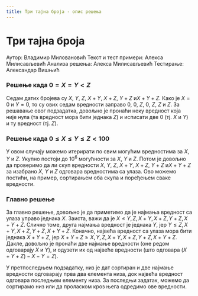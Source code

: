 ```yaml
---
title: Три тајна броја - опис решења
---
```


# Три тајна броја

Аутор: Владимир Миловановић
Текст и тест примери: Алекса Милисављевић
Анализа решења: Алекса Милисављевић
Тестирање: Александар Вишњић


### Решење када $0 = X = Y < Z$

Седам датих бројева су $X$, $Y$, $Z$, $X+Y$, $X+Z$, $Y+Z$ и$X+Y+Z$. Како је $X = 0$ и $Y=0$, то су ових седам вредности заправо $0$, $0$, $Z$, $0$, $Z$, $Z$ и $Z$. За решавање овог подзадатка, довољно је пронаћи неку вредност која није нула (та вредност мора бити једнака $Z$) и исписати две $0$ (тј. $X$ и $Y$) и ту вредност (тј. $Z$).


### Решење када $0 \leq X \leq Y \leq Z < 100$

У овом случају можемо итерирати по свим могућим вредностима за $X$, $Y$ и $Z$. Укупно постоји до $10^6$ могућности за $X$, $Y$ и $Z$. Потом је довољно да проверимо да ли скуп вредности $X$, $Y$, $Z$, $X+Y$, $X+Z$, $Y+Z$ и$X+Y+Z$ за изабрано $X$, $Y$ и $Z$ одговара вредностима са улаза. Ово можемо постићи, на пример, сортирањем оба скупа и поређењем сваке вредности.

### Главно решење

За главно решење, довољно је да приметимо да је најмања вредност са улаза управо једнака $X$. Заиста, важи да је $X \leq Y, Z, X+Y, X+Z, Y+Z, X+Y+Z$. Слично томе, друга најмања вредност је једнака $Y$, јер $Y \leq Z, X+Y, X+Z, Y+Z, X+Y+Z$. Коначно, највећа вредност са улаза мора бити једнака $X+Y+Z$, јер $X+Y+Z \geq X,Y,Z, X+Y, X+Z, Y+Z, X+Y+Z$. Дакле, довољно је пронаћи две најмање вредности (оне редом одговарају $X$ и $Y$), и одузети их од највеће вредности (што одговара $(X+Y+Z) - X - Y = Z$).

У претпоследњем подзадатку, низ је дат сортиран и две најмање вредности одговарају прва два елемента низа, док највећа вредност одговара последњем елементу низа. За последњи задатак, можемо да сортирамо низ или да проласком кроз њега одредимо ове вредности.
